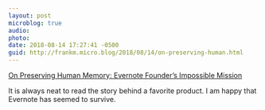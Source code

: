 ```yaml
---
layout: post
microblog: true
audio: 
photo: 
date: 2018-08-14 17:27:41 -0500
guid: http://frankm.micro.blog/2018/08/14/on-preserving-human.html
---
```

[On Preserving Human Memory: Evernote Founder’s Impossible Mission](https://medium.com/taking-note/evernote-founders-impossible-mission-f769b5af8594)

It is always neat to read the story behind a favorite product. I am happy that Evernote has seemed to survive. 
